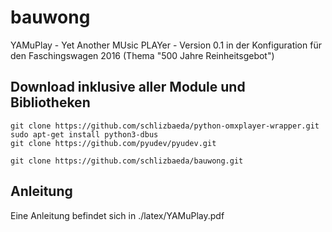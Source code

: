 # bauwong
YAMuPlay - Yet Another MUsic PLAYer - Version 0.1 in der Konfiguration für den Faschingswagen 2016 (Thema "500 Jahre Reinheitsgebot")

## Download inklusive aller Module und Bibliotheken
```shell
git clone https://github.com/schlizbaeda/python-omxplayer-wrapper.git
sudo apt-get install python3-dbus
git clone https://github.com/pyudev/pyudev.git

git clone https://github.com/schlizbaeda/bauwong.git
```

## Anleitung
Eine Anleitung befindet sich in ./latex/YAMuPlay.pdf




